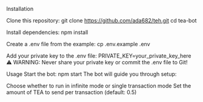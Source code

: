 Installation

Clone this repository:
git clone https://github.com/ada682/teh.git
cd tea-bot

Install dependencies:
npm install

Create a .env file from the example:
cp .env.example .env

Add your private key to the .env file:
PRIVATE_KEY=your_private_key_here
⚠️ WARNING: Never share your private key or commit the .env file to Git!

Usage
Start the bot:
npm start
The bot will guide you through setup:

Choose whether to run in infinite mode or single transaction mode
Set the amount of TEA to send per transaction (default: 0.5)
